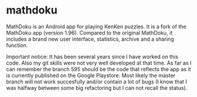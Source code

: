 mathdoku
========

MathDoku is an Android app for playing KenKen puzzles. It is a fork of the MathDoku app (version 1.96). Compared to the original MathDoku, it includes a brand new user interface, statistics, archive and a sharing function.


Important notice: It has been several years since I have worked on this code. Also my git skills were not very well developed at that time. As far as I can remember the branch 595 should be the code that reflects the app as it is currently published on the Google Playstore. Most likely the master branch will not work succesfully and/or contain a lot of bugs (I know that I was halfway between some big refactoring but I can not recall the status).
